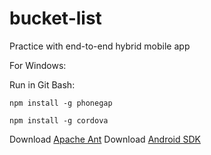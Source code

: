# bucket-list
Practice with end-to-end hybrid mobile app

For Windows:

Run in Git Bash:
```
npm install -g phonegap
```
```
npm install -g cordova
```

Download [Apache Ant](https://ant.apache.org/bindownload.cgi)
Download [Android SDK](https://developer.android.com/studio/index.html)
